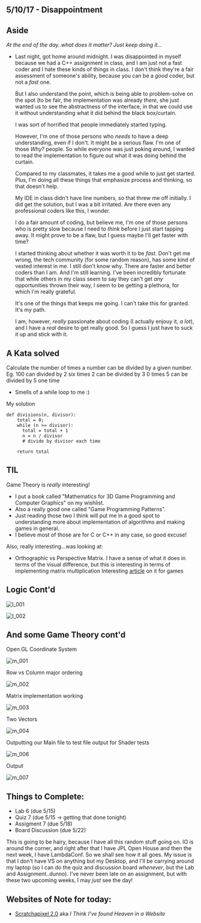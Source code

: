 ## 5/10/17 - Disappointment

## Aside 

  *At the end of the day..what does it matter? Just keep doing it...*

- Last night, got home around midnight. 
  I was disappointed in myself because we had a C++ assignment in class,
  and I am just not a fast coder and I hate these kinds of things in class.
  I don't think they're a fair assessment of someone's ability, 
  because you can be a *good* coder, but not a *fast* one.
  
  But I also understand the point, which is being able to problem-solve 
  on the spot (to be fair, the implementation was already *there*,
  she just wanted us to see the abstractness of the interface,
  in that we could use it without understanding what it did 
  behind the black box/curtain.
  
  I was sort of horrified that people immediately started typing.
  
  However, I'm one of those persons who *needs* to have a deep
  understanding, even if I don't. It might be a serious flaw. 
  I'm one of those *Why?* people. So while everyone was just 
  poking around, I wanted to read the implementation to figure
  out what it was doing behind the curtain.
  
  Compared to my classmates, it takes me a good while to just get started.
  Plus, I'm doing all these things that emphasize process and thinking,
  so that doesn't help. 
  
  My IDE in class didn't have line numbers, so that threw me off initially.
  I did get the solution, but I was a bit irritated. 
  Are there even any professional coders like this, I wonder.
  
  I do a fair amount of coding, but believe me, I'm one of those persons
  who is pretty slow because I need to *think* before I just start tapping
  away. It might prove to be a flaw, but I guess maybe I'll get faster 
  with time?
  
  I started thinking about whether it was worth it to be *fast*. 
  Don't get me wrong, the tech community (for some random reason),
  has some kind of vested interest in me. I still don't know why.
  There are faster and better coders than I am. And I'm still learning.
  I've been incredibly fortunate that while others in my class seem 
  to say they can't get *any* opportunities thrown their way,
  I seem to be getting a plethora, for which I'm really grateful.
  
  It's one of the things that keeps me going. I can't take this 
  for granted. It's my path. 
  
  I am, however, *really* passionate about coding (I actually enjouy it,
  *a lot*), and I have a *real* desire to get really good. So I guess 
  I just have to suck it up and stick with it. 
  


## A Kata solved

Calculate the number of times a number can be divided by a given number.
Eg. 100 can divided by 2 six times 
    2 can be divided by 3 0 times 
    5 can be divided by 5 one time
    
- Smells of a while loop to me :)

My solution

```
def divisions(n, divisor):
    total = 0;
    while (n >= divisor):
      total = total + 1 
      n = n / divisor 
      # divide by divisor each time
      
    return total

```


## TIL 

Game Theory is *really* interesting! 

- I put a book called "Mathematics for 3D Game Programming 
  and Computer Graphics" on my wishlist. 
- Also a really good one called "Game Programming Patterns".
- Just reading those two I think will put me in a good spot to understanding
  more about implementation of algorithms and making games in general. 
- I believe most of those are for C or C++ in any case, so good excuse!

Also, really interesting...was looking at:

- Orthographic vs Perspective Matrix.
  I have a sense of what it does in terms of the visual difference,
  but this is interesting in terms of implementing matrix multiplication
  Interesting [article](https://www.scratchapixel.com/lessons/3d-basic-rendering/perspective-and-orthographic-projection-matrix/orthographic-projection-matrix) on it for games
  
## Logic Cont'd

![l_001](/images/l_001.png)

![l_002](/images/l_002.png)



## And some Game Theory cont'd

Open GL Coordinate System

![m_001](/images/m_001.png)

Row vs Column major ordering 

![m_002](/images/m_002.png)

Matrix implementation working

![m_003](/images/m_003.png)

Two Vectors

![m_004](/images/m_004.png)

Outputting our Main file to test file output for Shader tests

![m_006](/images/m_006.png)

Output

![m_007](/images/m_007.png)

## Things to Complete:

- Lab 6 (due 5/15)
- Quiz 7 (due 5/15 -> getting that done tonight)
- Assigment 7 (due 5/18)
- Board Discussion (due 5/22)

This is going to be hairy, because I have all this random stuff going on.
IO is around the corner, and right after that I have JPL Open House and
then the next week, I have LambdaConf. So we shall see how it all goes.
My issue is that I don't have VS on anything but my Desktop,
and I'll be carrying around my laptop (so I can do the quiz and 
discussion board *whenever*, but the Lab and Assignment..dunno).
I've never been late on an assignment, but with these two upcoming weeks,
I may *just* see the day!

## Websites of Note for today:

- [Scratchapixel 2.0](https://www.scratchapixel.com/)
  aka *I Think I've found Heaven in a Website*
